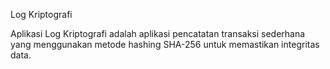 Log Kriptografi

Aplikasi Log Kriptografi adalah aplikasi pencatatan transaksi sederhana yang menggunakan metode hashing SHA-256 untuk memastikan integritas data.
